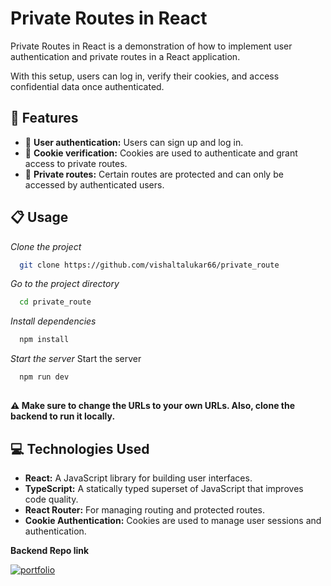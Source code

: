 # Private Routes in React

Private Routes in React is a demonstration of how to implement user authentication and private routes in a React application. 

With this setup, users can log in, verify their cookies, and access confidential data once authenticated.

## 🚀 Features

- 🔑 **User authentication:** Users can sign up and log in.
- 🍪 **Cookie verification:** Cookies are used to authenticate and grant access to private routes.
- 🔐 **Private routes:** Certain routes are protected and can only be accessed by authenticated users.

## 📋 Usage


*Clone the project*

```bash
  git clone https://github.com/vishaltalukar66/private_route
```

*Go to the project directory*


```bash
  cd private_route
```

*Install dependencies*

```bash
  npm install
```
*Start the server*
Start the server

```bash
  npm run dev
  ```
  ##
**⚠ Make sure to change the URLs to your own URLs. Also, clone the backend to run it locally.** 
##
## 💻 Technologies Used
- **React:** A JavaScript library for building user interfaces.
- **TypeScript:** A statically typed superset of JavaScript that improves code quality.
- **React Router:** For managing routing and protected routes.
- **Cookie Authentication:** Cookies are used to manage user sessions and authentication.

**Backend Repo link**

[![portfolio](https://img.shields.io/badge/BackEnd-000?style=for-the-badge&logo=ko-fi&logoColor=white)](https://github.com/vishaltalukar66/private_route_backend/)

